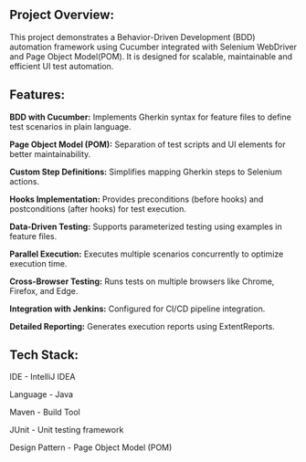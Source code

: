 ## Project Overview: 

This project demonstrates a Behavior-Driven Development (BDD) automation framework using Cucumber integrated with Selenium WebDriver and Page Object Model(POM).
It is designed for scalable, maintainable and efficient UI test automation.


## Features:

**BDD with Cucumber:** Implements Gherkin syntax for feature files to define test scenarios in plain language.

**Page Object Model (POM):** Separation of test scripts and UI elements for better maintainability.

**Custom Step Definitions:** Simplifies mapping Gherkin steps to Selenium actions.

**Hooks Implementation:** Provides preconditions (before hooks) and postconditions (after hooks) for test execution.

**Data-Driven Testing:** Supports parameterized testing using examples in feature files.

**Parallel Execution:** Executes multiple scenarios concurrently to optimize execution time.

**Cross-Browser Testing:** Runs tests on multiple browsers like Chrome, Firefox, and Edge.

**Integration with Jenkins:** Configured for CI/CD pipeline integration.

**Detailed Reporting:** Generates execution reports using ExtentReports.


## Tech Stack:

IDE - IntelliJ IDEA

Language - Java

Maven - Build Tool

JUnit - Unit testing framework

Design Pattern - Page Object Model (POM)
